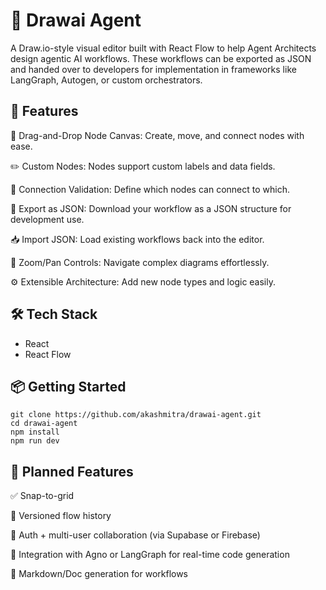 # 🧠 Drawai Agent

A Draw.io-style visual editor built with React Flow to help Agent Architects design agentic AI workflows. These workflows can be exported as JSON and handed over to developers for implementation in frameworks like LangGraph, Autogen, or custom orchestrators.

## 🚀 Features

📌 Drag-and-Drop Node Canvas: Create, move, and connect nodes with ease.

✏️ Custom Nodes: Nodes support custom labels and data fields.

🔗 Connection Validation: Define which nodes can connect to which.

💾 Export as JSON: Download your workflow as a JSON structure for development use.

📥 Import JSON: Load existing workflows back into the editor.

🎯 Zoom/Pan Controls: Navigate complex diagrams effortlessly.

⚙️ Extensible Architecture: Add new node types and logic easily.

## 🛠️ Tech Stack
- React
- React Flow

## 📦 Getting Started
    git clone https://github.com/akashmitra/drawai-agent.git
    cd drawai-agent
    npm install
    npm run dev

## 🧩 Planned Features

✅ Snap-to-grid

🔄 Versioned flow history

🔐 Auth + multi-user collaboration (via Supabase or Firebase)

🧠 Integration with Agno or LangGraph for real-time code generation

📄 Markdown/Doc generation for workflows
